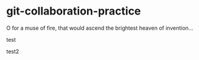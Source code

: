 # git-collaboration-practice

O for a muse of fire, that would ascend the brightest heaven of invention...

test

test2
